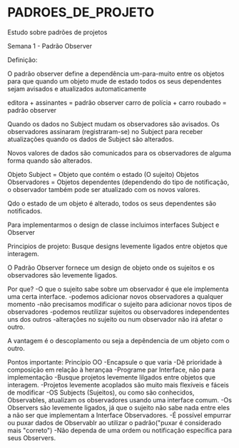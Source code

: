 # PADROES_DE_PROJETO
Estudo sobre padrões de projetos

Semana 1 - Padrão Observer 

Definição:

O padrão observer define a dependência um-para-muito entre os objetos para que quando um objeto mude de estado todos os seus dependentes sejam avisados e atualizados automaticamente

editora + assinantes = padrão observer
carro de polícia + carro roubado = padrão observer

Quando os dados no Subject mudam os observadores são avisados.
Os observadores assinaram (registraram-se) no Subject para receber atualizações quando os dados de Subject são alterados.

Novos valores de dados são comunicados para os observadores de alguma forma quando são alterados.

Objeto Subject = Objeto que contém o estado  (O sujeito)
Objetos Observadores = Objetos dependentes (dependendo do tipo de notificação, o observador também pode ser atualizado com os novos valores.

Qdo o estado de um objeto é alterado, todos os seus dependentes são notificados.

Para implementarmos o design de classe incluimos interfaces Subject e Observer

Principios de projeto:
Busque designs levemente ligados entre objetos que interagem.

O Padrão Observer fornece um design de objeto onde os sujeitos e os observadores são levemente ligados.

Por que?
-O que o sujeito sabe sobre um observador é que ele implementa uma certa interface.
-podemos adicionar novos observadores a qualquer momento
-não precisamos modificar o sujeito para adicionar novos tipos de observadores
-podemos reutilizar sujeitos ou observadores independentes uns dos outros
-alterações no sujeito ou num observador não irá afetar o outro.

A vantagem é o descoplamento ou seja a depêndencia de um objeto com o outro.

Pontos importante:
Princípio OO
    -Encapsule o que varia
    -Dê prioridade à composição em relação à herançaa
    -Programe par Interface, não para implementação
    -Busque projetos levemente lilgados entre objetos que interagem.
    -Projetos levemente acoplados são muito mais flexíveis e fáceis de modificar
    -OS Subjects (Sujeitos), ou como são conhecidos, Observables, atualizam os observadores usando uma interface comum.
    -Os Observers são levemente ligados, já que o sujeito não sabe nada entre eles a não ser que implementam a Interface Observadores.
    -É possível empurrar ou puxar dados de Observablr ao utilizar o padrão("puxar é considerado mais "correto")
    -Não dependa de uma ordem ou notificação específica para seus Observers.


   


